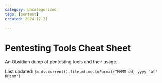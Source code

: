 ```yaml
---
category: Uncategorized
tags: [pentest]
created: 2024-12-21

---
```

# Pentesting Tools Cheat Sheet
An Obsidian dump of pentesting tools and their usage.


Last updated: `$= dv.current().file.mtime.toFormat("MMMM dd, yyyy 'at' HH:mm")`
